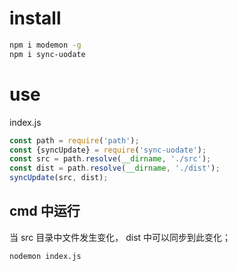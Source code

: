 # install

```sh
npm i modemon -g
npm i sync-uodate
```

# use

index.js

```js
const path = require('path');
const {syncUpdate} = require('sync-uodate');
const src = path.resolve(__dirname, './src');
const dist = path.resolve(__dirname, './dist');
syncUpdate(src, dist);
```

## cmd  中运行

当 src 目录中文件发生变化， dist 中可以同步到此变化；

```sh
nodemon index.js
```

